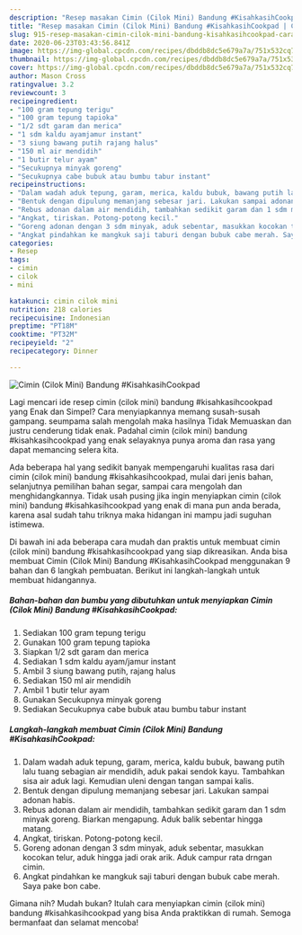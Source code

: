 ```yaml
---
description: "Resep masakan Cimin (Cilok Mini) Bandung #KisahkasihCookpad | Cara Masak Cimin (Cilok Mini) Bandung #KisahkasihCookpad Yang Lezat Sekali"
title: "Resep masakan Cimin (Cilok Mini) Bandung #KisahkasihCookpad | Cara Masak Cimin (Cilok Mini) Bandung #KisahkasihCookpad Yang Lezat Sekali"
slug: 915-resep-masakan-cimin-cilok-mini-bandung-kisahkasihcookpad-cara-masak-cimin-cilok-mini-bandung-kisahkasihcookpad-yang-lezat-sekali
date: 2020-06-23T03:43:56.841Z
image: https://img-global.cpcdn.com/recipes/dbddb8dc5e679a7a/751x532cq70/cimin-cilok-mini-bandung-kisahkasihcookpad-foto-resep-utama.jpg
thumbnail: https://img-global.cpcdn.com/recipes/dbddb8dc5e679a7a/751x532cq70/cimin-cilok-mini-bandung-kisahkasihcookpad-foto-resep-utama.jpg
cover: https://img-global.cpcdn.com/recipes/dbddb8dc5e679a7a/751x532cq70/cimin-cilok-mini-bandung-kisahkasihcookpad-foto-resep-utama.jpg
author: Mason Cross
ratingvalue: 3.2
reviewcount: 3
recipeingredient:
- "100 gram tepung terigu"
- "100 gram tepung tapioka"
- "1/2 sdt garam dan merica"
- "1 sdm kaldu ayamjamur instant"
- "3 siung bawang putih rajang halus"
- "150 ml air mendidih"
- "1 butir telur ayam"
- "Secukupnya minyak goreng"
- "Secukupnya cabe bubuk atau bumbu tabur instant"
recipeinstructions:
- "Dalam wadah aduk tepung, garam, merica, kaldu bubuk, bawang putih lalu tuang sebagian air mendidih, aduk pakai sendok kayu. Tambahkan sisa air aduk lagi. Kemudian uleni dengan tangan sampai kalis."
- "Bentuk dengan dipulung memanjang sebesar jari. Lakukan sampai adonan habis."
- "Rebus adonan dalam air mendidih, tambahkan sedikit garam dan 1 sdm minyak goreng. Biarkan mengapung. Aduk balik sebentar hingga matang."
- "Angkat, tiriskan. Potong-potong kecil."
- "Goreng adonan dengan 3 sdm minyak, aduk sebentar, masukkan kocokan telur, aduk hingga jadi orak arik. Aduk campur rata drngan cimin."
- "Angkat pindahkan ke mangkuk saji taburi dengan bubuk cabe merah. Saya pake bon cabe."
categories:
- Resep
tags:
- cimin
- cilok
- mini

katakunci: cimin cilok mini 
nutrition: 218 calories
recipecuisine: Indonesian
preptime: "PT18M"
cooktime: "PT32M"
recipeyield: "2"
recipecategory: Dinner

---
```



![Cimin (Cilok Mini) Bandung #KisahkasihCookpad](https://img-global.cpcdn.com/recipes/dbddb8dc5e679a7a/751x532cq70/cimin-cilok-mini-bandung-kisahkasihcookpad-foto-resep-utama.jpg)

Lagi mencari ide resep cimin (cilok mini) bandung #kisahkasihcookpad yang Enak dan Simpel? Cara menyiapkannya memang susah-susah gampang. seumpama salah mengolah maka hasilnya Tidak Memuaskan dan justru cenderung tidak enak. Padahal cimin (cilok mini) bandung #kisahkasihcookpad yang enak selayaknya punya aroma dan rasa yang dapat memancing selera kita.

Ada beberapa hal yang sedikit banyak mempengaruhi kualitas rasa dari cimin (cilok mini) bandung #kisahkasihcookpad, mulai dari jenis bahan, selanjutnya pemilihan bahan segar, sampai cara mengolah dan menghidangkannya. Tidak usah pusing jika ingin menyiapkan cimin (cilok mini) bandung #kisahkasihcookpad yang enak di mana pun anda berada, karena asal sudah tahu triknya maka hidangan ini mampu jadi suguhan istimewa.




Di bawah ini ada beberapa cara mudah dan praktis untuk membuat cimin (cilok mini) bandung #kisahkasihcookpad yang siap dikreasikan. Anda bisa membuat Cimin (Cilok Mini) Bandung #KisahkasihCookpad menggunakan 9 bahan dan 6 langkah pembuatan. Berikut ini langkah-langkah untuk membuat hidangannya.

<!--inarticleads1-->

##### Bahan-bahan dan bumbu yang dibutuhkan untuk menyiapkan Cimin (Cilok Mini) Bandung #KisahkasihCookpad:

1. Sediakan 100 gram tepung terigu
1. Gunakan 100 gram tepung tapioka
1. Siapkan 1/2 sdt garam dan merica
1. Sediakan 1 sdm kaldu ayam/jamur instant
1. Ambil 3 siung bawang putih, rajang halus
1. Sediakan 150 ml air mendidih
1. Ambil 1 butir telur ayam
1. Gunakan Secukupnya minyak goreng
1. Sediakan Secukupnya cabe bubuk atau bumbu tabur instant




<!--inarticleads2-->

##### Langkah-langkah membuat Cimin (Cilok Mini) Bandung #KisahkasihCookpad:

1. Dalam wadah aduk tepung, garam, merica, kaldu bubuk, bawang putih lalu tuang sebagian air mendidih, aduk pakai sendok kayu. Tambahkan sisa air aduk lagi. Kemudian uleni dengan tangan sampai kalis.
1. Bentuk dengan dipulung memanjang sebesar jari. Lakukan sampai adonan habis.
1. Rebus adonan dalam air mendidih, tambahkan sedikit garam dan 1 sdm minyak goreng. Biarkan mengapung. Aduk balik sebentar hingga matang.
1. Angkat, tiriskan. Potong-potong kecil.
1. Goreng adonan dengan 3 sdm minyak, aduk sebentar, masukkan kocokan telur, aduk hingga jadi orak arik. Aduk campur rata drngan cimin.
1. Angkat pindahkan ke mangkuk saji taburi dengan bubuk cabe merah. Saya pake bon cabe.




Gimana nih? Mudah bukan? Itulah cara menyiapkan cimin (cilok mini) bandung #kisahkasihcookpad yang bisa Anda praktikkan di rumah. Semoga bermanfaat dan selamat mencoba!
